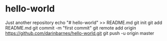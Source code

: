# hello-world
Just another repository
echo "# hello-world" >> README.md
git init
git add README.md
git commit -m "first commit"
git remote add origin https://github.com/darinbarnes/hello-world.git
git push -u origin master
